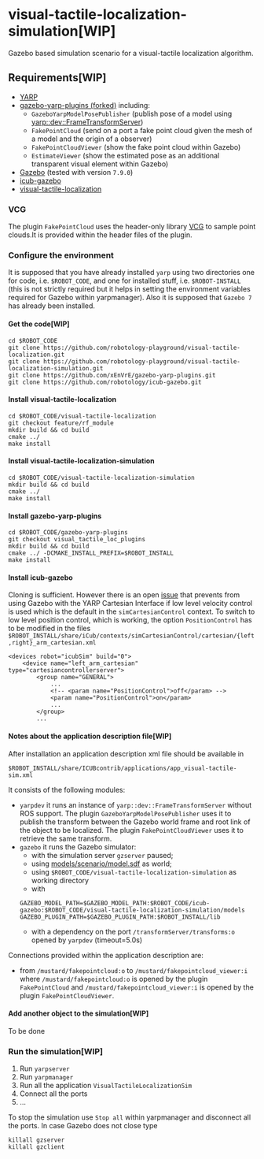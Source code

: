 # visual-tactile-localization-simulation[WIP]
Gazebo based simulation scenario for a visual-tactile localization algorithm.

## Requirements[WIP]
- [YARP](http://www.yarp.it/)
- [gazebo-yarp-plugins (forked)](https://github.com/xEnVrE/gazebo-yarp-plugins/) including:
  - `GazeboYarpModelPosePublisher` (publish pose of a model using [yarp::dev::FrameTransformServer](http://www.yarp.it/classyarp_1_1dev_1_1FrameTransformServer.html))
  - `FakePointCloud` (send on a port a fake point cloud given the mesh of a model and the origin of a observer)
  - `FakePointCloudViewer` (show the fake point cloud within Gazebo)
  - `EstimateViewer` (show the estimated pose as an additional transparent visual element within Gazebo)
- [Gazebo](http://gazebosim.org/) (tested with version `7.9.0`)
- [icub-gazebo](https://github.com/robotology/icub-gazebo/)
- [visual-tactile-localization](https://github.com/robotology-playground/visual-tactile-localization)

### VCG
The plugin `FakePointCloud` uses the header-only library [VCG](http://vcg.isti.cnr.it/vcglib/) to sample point clouds.It is provided within the header files of the plugin.

### Configure the environment
It is supposed that you have already installed `yarp` using two directories one for code, i.e. `$ROBOT_CODE`, and one for installed stuff, i.e. `$ROBOT-INSTALL` (this is not strictly required but it helps in setting the environment variables required for Gazebo within yarpmanager). Also it is supposed that `Gazebo 7` has already been installed.

#### Get the code[WIP]
```
cd $ROBOT_CODE
git clone https://github.com/robotology-playground/visual-tactile-localization.git
git clone https://github.com/robotology-playground/visual-tactile-localization-simulation.git
git clone https://github.com/xEnVrE/gazebo-yarp-plugins.git
git clone https://github.com/robotology/icub-gazebo.git
```
#### Install visual-tactile-localization
```
cd $ROBOT_CODE/visual-tactile-localization
git checkout feature/rf_module
mkdir build && cd build
cmake ../
make install
```

#### Install visual-tactile-localization-simulation
```
cd $ROBOT_CODE/visual-tactile-localization-simulation
mkdir build && cd build
cmake ../
make install
```

#### Install gazebo-yarp-plugins
```
cd $ROBOT_CODE/gazebo-yarp-plugins
git checkout visual_tactile_loc_plugins
mkdir build && cd build
cmake ../ -DCMAKE_INSTALL_PREFIX=$ROBOT_INSTALL
make install
```

#### Install icub-gazebo
Cloning is sufficient. However there is an open [issue](https://github.com/robotology/QA/issues/115) that prevents from using Gazebo with the YARP Cartesian Interface if low level velocity control is used which is the default in the `simCartesianControl` context. To switch to low level position control, which is working, the option `PositionControl` has to be modified in the files `$ROBOT_INSTALL/share/iCub/contexts/simCartesianControl/cartesian/{left,right}_arm_cartesian.xml`
```
<devices robot="icubSim" build="0">
    <device name="left_arm_cartesian" type="cartesiancontrollerserver">
        <group name="GENERAL">
            ...
            <!-- <param name="PositionControl">off</param> -->
            <param name="PositionControl">on</param>
            ...
        </group>
        ...
```

#### Notes about the application description file[WIP]
After installation an application description xml file should be available in 
```
$ROBOT_INSTALL/share/ICUBcontrib/applications/app_visual-tactile-sim.xml
```
It consists of the following modules:
- `yarpdev` it runs an instance of `yarp::dev::FrameTransformServer` without ROS support. The plugin `GazeboYarpModelPosePublisher` uses it to publish the transform between the Gazebo world frame and root link of the object to be localized. The plugin `FakePointCloudViewer` uses it to retrieve the same transform.
- `gazebo` it runs the Gazebo simulator:
  - with the simulation server `gzserver` paused;
  - using [models/scenario/model.sdf](models/scenario/model.sdf) as world; 
  - using `$ROBOT_CODE/visual-tactile-localization-simulation` as working directory
  - with
  ```
  GAZEBO_MODEL_PATH=$GAZEBO_MODEL_PATH:$ROBOT_CODE/icub-gazebo:$ROBOT_CODE/visual-tactile-localization-simulation/models
  GAZEBO_PLUGIN_PATH=$GAZEBO_PLUGIN_PATH:$ROBOT_INSTALL/lib
  ```
  - with a dependency on the port `/transformServer/transforms:o` opened by `yarpdev` (timeout=5.0s)
  
Connections provided within the application description are:
- from `/mustard/fakepointcloud:o` to `/mustard/fakepointcloud_viewer:i` where `/mustard/fakepointcloud:o` is opened by the plugin `FakePointCloud` and `/mustard/fakepointcloud_viewer:i` is opened by the plugin `FakePointCloudViewer`.

#### Add another object to the simulation[WIP]
To be done

### Run the simulation[WIP]
1. Run `yarpserver`
2. Run `yarpmanager`
3. Run all the application `VisualTactileLocalizationSim`
4. Connect all the ports
5. ...

To stop the simulation use `Stop all` within yarpmanager and disconnect all the ports. In case Gazebo does not close type
```
killall gzserver
killall gzclient
```
